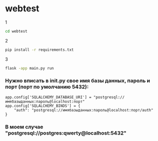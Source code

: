 # webtest

1
```bash
cd webtest
```
2
```bash
pip install -r requirements.txt
```
3
```bash
flask -app main.py run
```

### Нужно вписать в __init__.py свое имя базы данных, пароль и порт (порт по умолчанию 5432):
    app.config['SQLALCHEMY_DATABASE_URI'] = "postgresql://имябазыданных:пароль@localhost:порт"
    app.config['SQLALCHEMY_BINDS'] = {
        "auth": "postgresql://имябазыданных:пароль@localhost:порт/auth"
    }
### В моем случае "postgresql://postgres:qwerty@localhost:5432"
